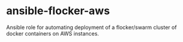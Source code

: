 # ansible-flocker-aws
Ansible role for automating deployment of a flocker/swarm cluster of docker containers on AWS instances.
